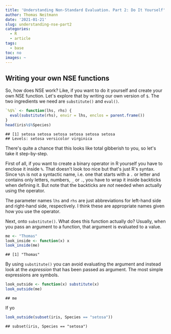 ```yaml
---
title: 'Understanding Non-Standard Evaluation. Part 2: Do It Yourself'
author: Thomas Neitmann
date: '2021-01-21'
slug: understanding-nse-part2
categories:
  - R
  - article
tags:
  - base
toc: no
images: ~
---
```


## Writing your own NSE functions

So, how does NSE work? Like, if you want to do it yourself and create your own NSE function. Let's explore that by writing our own version of `$`. The two ingredients we need are `substitute()` and `eval()`.


```r
`%$%` <- function(lhs, rhs) {
  eval(substitute(rhs), envir = lhs, enclos = parent.frame())
}
head(iris%$%Species)
```

```
## [1] setosa setosa setosa setosa setosa setosa
## Levels: setosa versicolor virginica
```

There's quite a chance that this looks like total gibberish to you, so let's take it step-by-step.

First of all, if you want to create a binary operator in R yourself you have to enclose it inside `%`. That doesn't look too nice but that's just R's syntax. Since `%$%` is not a syntactic name, i.e. one that starts with a `.` or letter and contains only letters, numbers, `_` or `.`, you have to wrap it inside backticks when defining it. But note that the backticks are *not* needed when actually using the operator.

The parameter names `lhs` and `rhs` are just abbreviations for left-hand side and right-hand side, respectively. I think these are appropriate names given how you use the operator.

Next, onto `substitute()`. What does this function actually do? Usually, when you pass an argument to a function, that argument is evaluated to a value.


```r
me <- "Thomas"
look_inside <- function(x) x
look_inside(me)
```

```
## [1] "Thomas"
```

By using `substitute()` you can avoid evaluating the argument and instead look at the *expression* that has been passed as argument. The most simple expressions are symbols. 


```r
look_outside <- function(x) substitute(x)
look_outside(me)
```

```
## me
```

If yo


```r
look_outside(subset(iris, Species == "setosa"))
```

```
## subset(iris, Species == "setosa")
```

